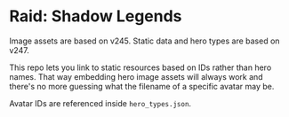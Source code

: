 # Raid: Shadow Legends


Image assets are based on v245.
Static data and hero types are based on v247.


This repo lets you link to static resources based on IDs rather than hero names. That way embedding hero image assets will always work and there's no more guessing what the filename of a specific avatar may be.

Avatar IDs are referenced inside `hero_types.json`.



